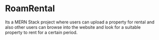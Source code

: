 # RoamRental
Its a MERN Stack project where users can upload a property for rental and also other users can browse into the website and look for a suitable property to rent for a certain period.
